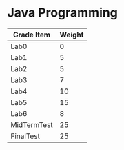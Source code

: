 # Java Programming

| Grade Item  | Weight |
| ----------- | -------|
| Lab0        | 0      |
| Lab1        | 5      |
| Lab2        | 5      |
| Lab3        | 7      |
| Lab4        | 10     |
| Lab5        | 15     |
| Lab6        | 8      |
| MidTermTest | 25     |
| FinalTest   | 25     |
